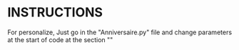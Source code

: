 # INSTRUCTIONS
For personalize, Just go in the "Anniversaire.py" file and change parameters at the start of code at the section ""
